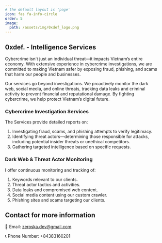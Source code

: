 ```yaml
---
# the default layout is 'page'
icon: fas fa-info-circle
order: 5
image:
  path: /assets/img/0xdef_logo.png
---
```


## 0xdef. - Intelligence Services

Cybercrime isn't just an individual threat—it impacts Vietnam’s entire economy. With extensive experience in cybercrime investigations, we are committed to making Vietnam safer by exposing fraud, phishing, and scams that harm our people and businesses.

Our services go beyond investigations. We proactively monitor the dark web, social media, and online threats, tracking data leaks and criminal activity to prevent financial and reputational damage. By fighting cybercrime, we help protect Vietnam’s digital future.

### Cybercrime Investigation Services

The Services provide detailed reports on:

1. Investigating fraud, scams, and phishing attempts to verify legitimacy.
2. Identifying threat actors—determining those responsible for attacks, including potential insider threats or unethical competitors.
3. Gathering targeted intelligence based on specific requests.

### Dark Web & Threat Actor Monitoring

I offer continuous monitoring and tracking of:

1. Keywords relevant to our clients.
2. Threat actor tactics and activities.
3. Data leaks and compromised web content.
4. Social media content using our custom crawler.
5. Phishing sites and scams targeting our clients.

## Contact for more information

📧 Email: zeroska.dev@gmail.com

📞 Phone Number: +84383160201
 

